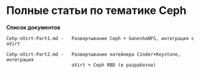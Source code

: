 # Полные статьи по тематике Ceph #

**Список документов**

	Cehp-oVirt-Part1.md -   Развертывание Ceph + GaneshaNFS, интеграция с oVirt
	
	Cehp-oVirt-Part2.md -   Развертывание котейнера Cinder+Keystone, интеграция 
	                        oVirt + Ceph RBD (в разработке)
